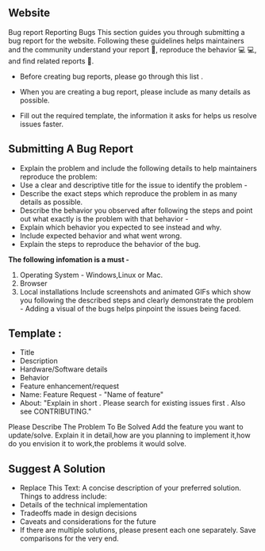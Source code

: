 ## Website

Bug report
Reporting Bugs This section guides you through submitting a bug report for the website. Following these guidelines helps maintainers and the community understand your report 📝, reproduce the behavior 💻 💻, and find related reports 🔎.

- Before creating bug reports, please go through this list .

- When you are creating a bug report, please include as many details as possible.
- Fill out the required template, the information it asks for helps us resolve issues faster.

## Submitting A Bug Report

- Explain the problem and include the following details to help maintainers reproduce the problem:
- Use a clear and descriptive title for the issue to identify the problem -
- Describe the exact steps which reproduce the problem in as many details as possible.
- Describe the behavior you observed after following the steps and point out what exactly is the problem with that behavior -
- Explain which behavior you expected to see instead and why.
- Include expected behavior and what went wrong.
- Explain the steps to reproduce the behavior of the bug.

<b>The following infomation is a must -</b>
1. Operating System - Windows,Linux or Mac.
2. Browser
3. Local installations
Include screenshots and animated GIFs which show you following the described steps and clearly demonstrate the problem -
Adding a visual of the bugs helps pinpoint the issues being faced.

## Template :

- Title
- Description
- Hardware/Software details
- Behavior
- Feature enhancement/request
- Name: Feature Request - "Name of feature"
- About: "Explain in short . Please search for existing issues first . Also see CONTRIBUTING."

Please Describe The Problem To Be Solved
Add the feature you want to update/solve. Explain it in detail,how are you planning to implement it,how do you envision it to work,the problems it would solve.

## Suggest A Solution
- Replace This Text: A concise description of your preferred solution. Things to address include:
- Details of the technical implementation
- Tradeoffs made in design decisions
- Caveats and considerations for the future
- If there are multiple solutions, please present each one separately. Save comparisons for the very end.
